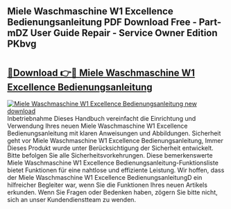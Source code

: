 ## Miele Waschmaschine W1 Excellence Bedienungsanleitung PDF Download Free - Part-mDZ User Guide Repair - Service Owner Edition PKbvg

# <h2><a href="http://df0fw2.blite.top/?on=Miele+Waschmaschine+W1+Excellence+Bedienungsanleitung">🔗Download 👉🔴 Miele Waschmaschine W1 Excellence Bedienungsanleitung</a></h2>

[![Miele Waschmaschine W1 Excellence Bedienungsanleitung new download](https://i.imgur.com/lujVjoI.png)](http://df0fw2.blite.top/?on=Miele+Waschmaschine+W1+Excellence+Bedienungsanleitung)
Inbetriebnahme Dieses Handbuch vereinfacht die Einrichtung und Verwendung Ihres neuen Miele Waschmaschine W1 Excellence Bedienungsanleitung mit klaren Anweisungen und Abbildungen. Sicherheit geht vor Miele Waschmaschine W1 Excellence Bedienungsanleitung, Immer Dieses Produkt wurde unter Berücksichtigung der Sicherheit entwickelt. Bitte befolgen Sie alle Sicherheitsvorkehrungen. Diese bemerkenswerte Miele Waschmaschine W1 Excellence Bedienungsanleitung-Funktionsliste bietet Funktionen für eine nahtlose und effiziente Leistung. Wir hoffen, dass der Miele Waschmaschine W1 Excellence BedienungsanleitungD ein hilfreicher Begleiter war, wenn Sie die Funktionen Ihres neuen Artikels erkunden. Wenn Sie Fragen oder Bedenken haben, zögern Sie bitte nicht, sich an unser Kundendienstteam zu wenden.
